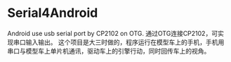 # Serial4Android
Android use usb serial port by CP2102 on OTG.
通过OTG连接CP2102，可实现串口输入输出。
这个项目是大三时做的，程序运行在模型车上的手机，手机用串口与模型车上单片机通讯，驱动车上的引擎行动，同时回传车上的视角。
